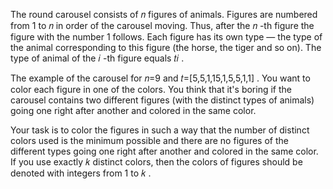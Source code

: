 The round carousel consists of 𝑛
 figures of animals. Figures are numbered from 1
 to 𝑛
 in order of the carousel moving. Thus, after the 𝑛
-th figure the figure with the number 1
 follows. Each figure has its own type — the type of the animal corresponding to this figure (the horse, the tiger and so on). The type of animal of the 𝑖
-th figure equals 𝑡𝑖
.

The example of the carousel for 𝑛=9
 and 𝑡=[5,5,1,15,1,5,5,1,1]
.
You want to color each figure in one of the colors. You think that it's boring if the carousel contains two different figures (with the distinct types of animals) going one right after another and colored in the same color.

Your task is to color the figures in such a way that the number of distinct colors used is the minimum possible and there are no figures of the different types going one right after another and colored in the same color. If you use exactly 𝑘
 distinct colors, then the colors of figures should be denoted with integers from 1
 to 𝑘
.

